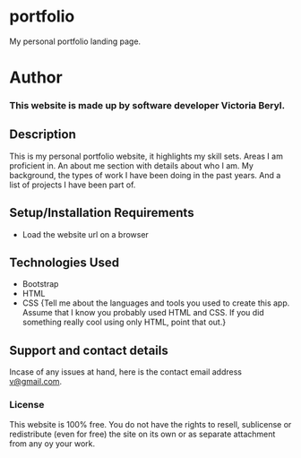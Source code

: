 # portfolio
My personal portfolio landing page.
# Author 
### This website is made up by software developer Victoria Beryl.
<!-- #### {Brief description of application}, {Date of current version}
#### By **{List of contributors}** -->
## Description
This is my personal portfolio website, it highlights my skill sets. Areas I am proficient in. An about me section with
details about who I am. My background, the types of work I have been doing in the past years. And a list of projects
I have been part of.
<!-- {This is a detailed description of your application, including its purpose and usage.  Give as much detail as needed to explain what the application does, and any other information you want users or other developers to have. } -->
## Setup/Installation Requirements
* Load the website url on a browser
<!-- * Navigate through the page
* 
* easy-to-understand
* format -->
<!-- {Leave nothing to chance! You want it to be easy for potential users, employers and collaborators to run your app. Do I need to run a server? Do I need to install any dependencies? How should I set up my databases? Is there other code this app depends on?}
## Known Bugs
{Are there issues that have not yet been resolved that you want to let users know you know? Outline any issues that would impact use of your application. Share any workarounds that are in place. } -->
## Technologies Used
* Bootstrap
* HTML
* CSS
{Tell me about the languages and tools you used to create this app. Assume that I know you probably used HTML and CSS. If you did something really cool using only HTML, point that out.}
## Support and contact details
Incase of any issues at hand, here is the contact email address v@gmail.com.
<!-- {Let people know what to do if they run into any issues or have questions, ideas or concerns.  Encourage them to contact you or make a contribution to the code.} -->
### License
This website is 100% free. You do not have the rights to resell, sublicense or redistribute (even for free)
the site on its own or as separate attachment from any oy your work.
<!-- *{Determine the license under which this application can be used.  See below for more details on licensing.}*
Copyright (c) {year} **{List of contributors or company name}** -->